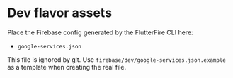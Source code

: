 # Dev flavor assets

Place the Firebase config generated by the FlutterFire CLI here:

- `google-services.json`

This file is ignored by git. Use `firebase/dev/google-services.json.example` as a template when creating the real file.
